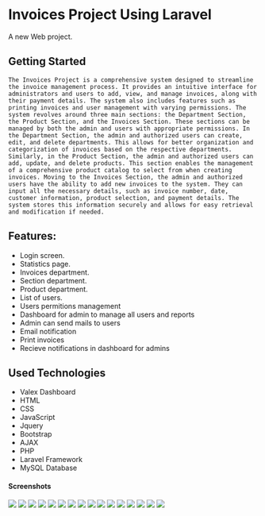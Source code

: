 # Invoices Project Using Laravel

A new Web project.

## Getting Started

`The Invoices Project is a comprehensive system designed to streamline the invoice management process. It provides an intuitive interface for administrators and users to add, view, and manage invoices, along with their payment details. The system also includes features such as printing invoices and user management with varying permissions.
The system revolves around three main sections: the Department Section, the Product Section, and the Invoices Section. These sections can be managed by both the admin and users with appropriate permissions.
In the Department Section, the admin and authorized users can create, edit, and delete departments. This allows for better organization and categorization of invoices based on the respective departments.
Similarly, in the Product Section, the admin and authorized users can add, update, and delete products. This section enables the management of a comprehensive product catalog to select from when creating invoices.
Moving to the Invoices Section, the admin and authorized users have the ability to add new invoices to the system. They can input all the necessary details, such as invoice number, date, customer information, product selection, and payment details. The system stores this information securely and allows for easy retrieval and modification if needed.`

## Features:

-   Login screen.
-   Statistics page.
-   Invoices department.
-   Section department.
-   Product department.
-   List of users.
-   Users permitions management
-   Dashboard for admin to manage all users and reports
-   Admin can send mails to users
-   Email notification
-   Print invoices
-   Recieve notifications in dashboard for admins

## Used Technologies

-   Valex Dashboard
-   HTML
-   CSS
-   JavaScript
-   Jquery
-   Bootstrap
-   AJAX
-   PHP
-   Laravel Framework
-   MySQL Database

#### Screenshots

<img src="screenshots/Picture1.png"/>
<img src="screenshots/Picture2.png"/>
<img src="screenshots/Picture3.png"/>
<img src="screenshots/Picture4.png"/>
<img src="screenshots/Picture5.png"/>
<img src="screenshots/Picture6.png"/>
<img src="screenshots/Picture7.png"/>
<img src="screenshots/Picture8.png"/>
<img src="screenshots/Picture9.png"/>
<img src="screenshots/Picture10.png"/>
<img src="screenshots/Picture11.png"/>
<img src="screenshots/Picture12.png"/>
<img src="screenshots/Picture13.png"/>
<img src="screenshots/Picture14.png"/>
<img src="screenshots/Picture15.png"/>
<img src="screenshots/Picture16.png"/>
